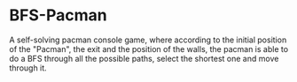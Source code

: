 # BFS-Pacman
A self-solving pacman console game, where according to the initial position of the  "Pacman", the exit and the position of the walls, the pacman is able to do a BFS through all the possible paths, select the shortest one and move through it.

